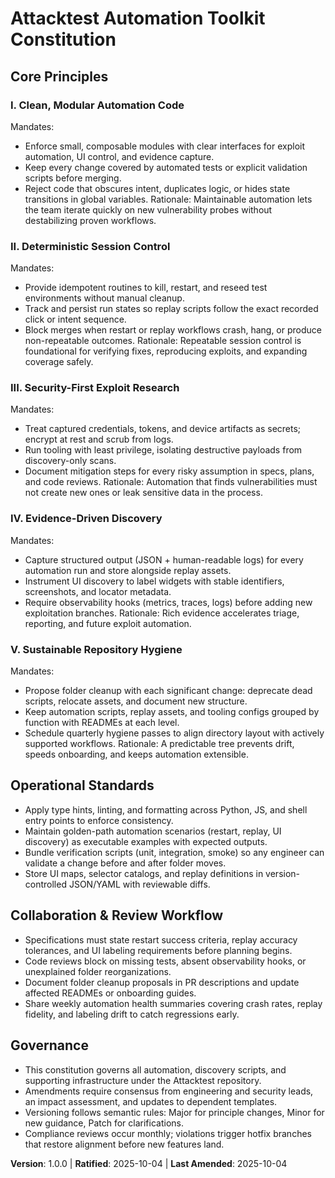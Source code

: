 <!--
Sync Impact Report
- Version change: 0.0.0 → 1.0.0
- Modified principles: Initial publication (all five principles new)
- Added sections: Operational Standards; Collaboration & Review Workflow
- Removed sections: None
- Templates requiring updates:
  ⚠ .specify/templates/plan-template.md – refresh Constitution Check gates and version reference
  ⚠ .specify/templates/spec-template.md – highlight clean automation, restart/replay goals, UI labeling expectations
  ⚠ .specify/templates/tasks-template.md – bake in restart validation, replay fidelity, and folder hygiene tasks
- Follow-up TODOs:
  • Document a recurring folder cleanup checklist alongside automation scripts
-->

# Attacktest Automation Toolkit Constitution

## Core Principles

### I. Clean, Modular Automation Code
Mandates:
- Enforce small, composable modules with clear interfaces for exploit automation, UI control, and evidence capture.
- Keep every change covered by automated tests or explicit validation scripts before merging.
- Reject code that obscures intent, duplicates logic, or hides state transitions in global variables.
Rationale: Maintainable automation lets the team iterate quickly on new vulnerability probes without destabilizing proven workflows.

### II. Deterministic Session Control
Mandates:
- Provide idempotent routines to kill, restart, and reseed test environments without manual cleanup.
- Track and persist run states so replay scripts follow the exact recorded click or intent sequence.
- Block merges when restart or replay workflows crash, hang, or produce non-repeatable outcomes.
Rationale: Repeatable session control is foundational for verifying fixes, reproducing exploits, and expanding coverage safely.

### III. Security-First Exploit Research
Mandates:
- Treat captured credentials, tokens, and device artifacts as secrets; encrypt at rest and scrub from logs.
- Run tooling with least privilege, isolating destructive payloads from discovery-only scans.
- Document mitigation steps for every risky assumption in specs, plans, and code reviews.
Rationale: Automation that finds vulnerabilities must not create new ones or leak sensitive data in the process.

### IV. Evidence-Driven Discovery
Mandates:
- Capture structured output (JSON + human-readable logs) for every automation run and store alongside replay assets.
- Instrument UI discovery to label widgets with stable identifiers, screenshots, and locator metadata.
- Require observability hooks (metrics, traces, logs) before adding new exploitation branches.
Rationale: Rich evidence accelerates triage, reporting, and future exploit automation.

### V. Sustainable Repository Hygiene
Mandates:
- Propose folder cleanup with each significant change: deprecate dead scripts, relocate assets, and document new structure.
- Keep automation scripts, replay assets, and tooling configs grouped by function with READMEs at each level.
- Schedule quarterly hygiene passes to align directory layout with actively supported workflows.
Rationale: A predictable tree prevents drift, speeds onboarding, and keeps automation extensible.

## Operational Standards
- Apply type hints, linting, and formatting across Python, JS, and shell entry points to enforce consistency.
- Maintain golden-path automation scenarios (restart, replay, UI discovery) as executable examples with expected outputs.
- Bundle verification scripts (unit, integration, smoke) so any engineer can validate a change before and after folder moves.
- Store UI maps, selector catalogs, and replay definitions in version-controlled JSON/YAML with reviewable diffs.

## Collaboration & Review Workflow
- Specifications must state restart success criteria, replay accuracy tolerances, and UI labeling requirements before planning begins.
- Code reviews block on missing tests, absent observability hooks, or unexplained folder reorganizations.
- Document folder cleanup proposals in PR descriptions and update affected READMEs or onboarding guides.
- Share weekly automation health summaries covering crash rates, replay fidelity, and labeling drift to catch regressions early.

## Governance
- This constitution governs all automation, discovery scripts, and supporting infrastructure under the Attacktest repository.
- Amendments require consensus from engineering and security leads, an impact assessment, and updates to dependent templates.
- Versioning follows semantic rules: Major for principle changes, Minor for new guidance, Patch for clarifications.
- Compliance reviews occur monthly; violations trigger hotfix branches that restore alignment before new features land.

**Version**: 1.0.0 | **Ratified**: 2025-10-04 | **Last Amended**: 2025-10-04

